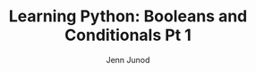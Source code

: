 ---
title: "Learning Python: Booleans and Conditionals Pt 1"
pubDate: August 08 2024 14:25
author: "Jenn Junod"
tags:
  - Python
imgUrl: '../../assets/BlogGraphics/20240808BooleansandConditionalsPt1.png'
description: Finishing Booleans and Conditionals. 
layout: '../../layouts/BlogPost.astro'
embed: ''
---